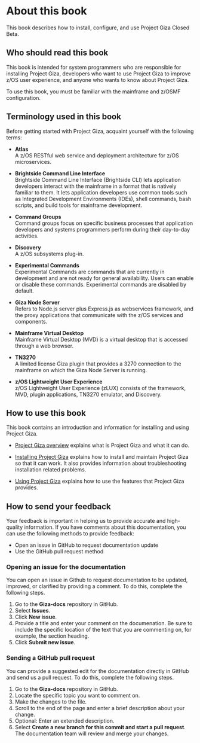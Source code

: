 # About this book
This book describes how to install, configure, and use Project Giza Closed Beta.  

## Who should read this book
This book is intended for system programmers who are responsible for installing Project Giza, developers who want to use Project Giza to improve z/OS user experience, and anyone who wants to know about Project Giza.

To use this book, you must be familiar with the mainframe and z/OSMF configuration.

## Terminology used in this book
Before getting started with Project Giza, acquaint yourself with the following terms:

- **Atlas**  
  A z/OS RESTful web service and deployment architecture for z/OS microservices.

- **Brightside Command Line Interface**  
  Brightside Command Line Interface (Brightside CLI) lets application developers interact with the mainframe in a format that is natively familiar to them.  It lets application developers use common tools such as Integrated Development Environments (IDEs), shell commands, bash scripts, and build tools for mainframe development.

- **Command Groups**  
  Command groups focus on specific business processes that application developers and systems programmers perform during their day-to-day activities.

- **Discovery**  
  A z/OS subsystems plug-in.

- **Experimental Commands**  
  Experimental Commands are commands that are currently in development and are not ready for general availability. Users can enable or disable these commands. Experimental commands are disabled by default.

- **Giza Node Server**  
  Refers to Node.js server plus Express.js as webservices framework, and the proxy applications that communicate with the z/OS services and components.

- **Mainframe Virtual Desktop**  
  Mainframe Virtual Desktop (MVD) is a virtual desktop that is accessed through a web browser.

- **TN3270**  
  A limited license Giza plugin that provides a 3270 connection to the mainframe on which the Giza Node Server is running.

- **z/OS Lightweight User Experience**  
  z/OS Lightweight User Experience (zLUX) consists of the framework, MVD, plugin applications, TN3270 emulator, and Discovery.

## How to use this book
This book contains an introduction and information for installing and using Project Giza.

- [Project Giza overview](introduction.md) explains what is Project Giza and what it can do.

- [Installing Project Giza](installandconfig.md) explains how to install and maintain Project Giza so that it can work. It also provides information about troubleshooting installation related problems.

- [Using Project Giza](using.md) explains how to use the features that Project Giza provides.

## How to send your feedback
Your feedback is important in helping us to provide accurate and high-quality information. If you have comments about this documentation, you can use the following methods to provide feedback:

- Open an issue in GitHub to request documentation update
- Use the GitHub pull request method

### Opening an issue for the documentation
You can open an issue in Github to request documentation to be updated, improved, or clarified by providing a comment. To do this, complete the following steps.

1. Go to the **Giza-docs** repository in GitHub.
2. Select **Issues**.
3. Click **New issue**.
4. Provide a title and enter your comment on the documenation. Be sure to include the specific location of the text that you are commenting on, for example, the section heading.
5. Click **Submit new issue**.

### Sending a GitHub pull request
You can provide a suggested edit for the documentation directly in GitHub and send us a pull request. To do this, complete the following steps.

1. Go to the **Giza-docs** repository in GitHub.
2. Locate the specific topic you want to comment on.
3. Make the changes to the file.
4. Scroll to the end of the page and enter a brief description about your change.
5. Optional: Enter an extended description.
6. Select **Create a new branch for this commit and start a pull request**. The documentation team will review and merge your changes.
